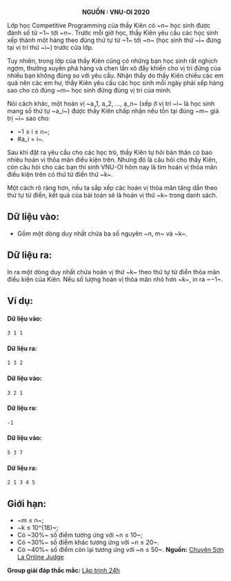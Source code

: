 **<center>NGUỒN : VNU-OI 2020</center>**

Lớp học Competitive Programming của thầy Kiên có ~n~ học sinh được đánh số từ ~1~ tới ~n~. Trước mỗi giờ học, thầy Kiên yêu cầu các học sinh xếp thành một hàng theo đúng thứ tự từ ~1~ tới ~n~ (học sinh thứ ~i~ đứng tại vị trí thứ ~i~) trước cửa lớp. 

Tuy nhiên, trong lớp của thầy Kiên cũng có những bạn học sinh rất nghịch ngợm, thường xuyên phá hàng và chen lấn xô đẩy khiến cho vị trí đứng của nhiều bạn không đúng so với yêu cầu. Nhận thấy do thầy Kiên chiều các em quá nên các em hư, thầy Kiên yêu cầu các học sinh mỗi ngày phải xếp hàng sao cho có đúng ~m~ học sinh đứng đúng vị trí của mình.

Nói cách khác, một hoán vị ~a_1, a_2, …, a_n~ (xếp ở vị trí ~i~ là học sinh mang số thứ tự ~a_i~) được thầy Kiên chấp nhận nếu tồn tại đúng ~m~ giá trị ~i~ sao cho:
- ~1 ≤ i ≤ n~;
- #a_i = i~.

Sau khi đặt ra yêu cầu cho các học trò, thầy Kiên tự hỏi bản thân có bao nhiêu hoán vị thỏa mãn điều kiện trên. Nhưng đó là câu hỏi cho thầy Kiên, còn câu hỏi cho các bạn thí sinh VNU-OI hôm nay là tìm hoán vị thỏa mãn điều kiện trên có thứ từ điển thứ ~k~.

Một cách rõ ràng hơn, nếu ta sắp xếp các hoán vị thỏa mãn tăng dần theo thứ tự từ điển, kết quả của bài toán sẽ là hoán vị thứ ~k~ trong danh sách.

## Dữ liệu vào:
- Gồm một dòng duy nhất chứa ba số nguyên ~n, m~ và ~k~.

## Dữ liệu ra:
In ra một dòng duy nhất chứa hoán vị thứ ~k~ theo thứ tự từ điển thỏa mãn điều kiện của Kiên. Nếu số lượng hoán vị thỏa mãn nhỏ hơn ~k~, in ra ~−1~.

## Ví dụ:
#### Dữ liệu vào:
```
3 1 1
```

#### Dữ liệu ra:
```
1 3 2
```

#### Dữ liệu vào:
```
3 2 1
```

#### Dữ liệu ra:
```
-1
```

#### Dữ liệu vào:
```
5 3 7
```

#### Dữ liệu ra:
```
2 1 3 4 5
```

## Giới hạn:
- ~m ≤ n~;
- ~k ≤ 10^{18}~;
- Có ~30\%~ số điểm tương ứng với ~n ≤ 10~;
- Có ~30\%~ số điểm khác tương ứng với ~n ≤ 20~.
- Có ~40\%~ số điểm còn lại tương ứng với ~n ≤ 50~.
**Nguồn:** [Chuyên Sơn La Online Judge](http://csloj.ddns.net/)

**Group giải đáp thắc mắc:** [Lập trình 24h](https://www.facebook.com/groups/1386904321519984)